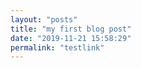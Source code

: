 ```yaml
---
layout: "posts"
title: "my first blog post"
date: "2019-11-21 15:58:29"
permalink: "testlink"
---
```

